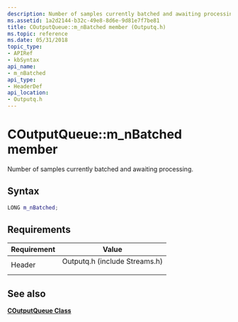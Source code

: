 ```yaml
---
description: Number of samples currently batched and awaiting processing.
ms.assetid: 1a2d2144-b32c-49e8-8d6e-9d81e7f7be81
title: COutputQueue::m_nBatched member (Outputq.h)
ms.topic: reference
ms.date: 05/31/2018
topic_type: 
- APIRef
- kbSyntax
api_name: 
- m_nBatched
api_type: 
- HeaderDef
api_location: 
- Outputq.h
---
```


# COutputQueue::m\_nBatched member

Number of samples currently batched and awaiting processing.

## Syntax


```C++
LONG m_nBatched;
```



## Requirements



| Requirement | Value |
|-------------------|----------------------------------------------------------------------------------------------------------|
| Header<br/> | <dl> <dt>Outputq.h (include Streams.h)</dt> </dl> |



## See also

<dl> <dt>

[**COutputQueue Class**](coutputqueue.md)
</dt> </dl>

 

 




